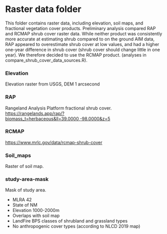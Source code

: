 # Raster data folder

This folder contains raster data, including elevation, soil maps, and fractional vegetation cover products. Preliminary analysis compared RAP and RCMAP shrub cover raster data. While neither product was consistently more accurate at estimating shrub compared to on the ground AIM data, RAP appeared to overestimate shrub cover at low values, and had a higher one-year difference in shrub cover (shrub cover should change little in one year). We therefore decided to use the RCMAP product. (analyses in compare_shrub_cover_data_sources.R). 

### Elevation
Elevation raster from USGS, DEM 1 arcsecond

### RAP
Rangeland Analysis Platform fractional shrub cover. https://rangelands.app/rap/?biomass_t=herbaceous&ll=39.0000,-98.0000&z=5

### RCMAP
https://www.mrlc.gov/data/rcmap-shrub-cover

### Soil_maps
Raster of soil map.

### study-area-mask
Mask of study area.
 - MLRA 42  
 - State of NM  
 - Elevation 1000-2000m  
 - Overlaps with soil map
 - LandFire BPS classes of shrubland and grassland types  
 - No anthropogenic cover types (according to NLCD 2019 map)  